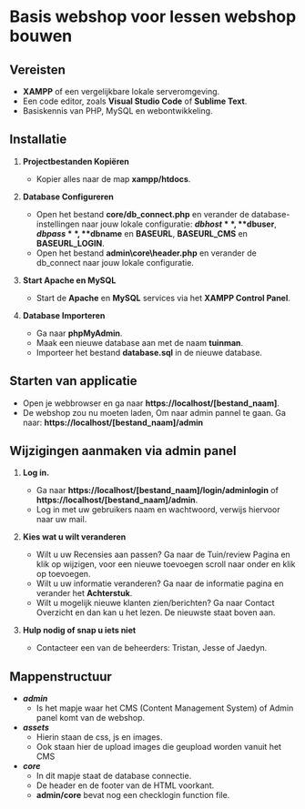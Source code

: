 # Basis webshop voor lessen webshop bouwen

## Vereisten

- **XAMPP** of een vergelijkbare lokale serveromgeving.
- Een code editor, zoals **Visual Studio Code** of **Sublime Text**.
- Basiskennis van PHP, MySQL en webontwikkeling.

## Installatie

1. **Projectbestanden Kopiëren**
    - Kopier alles naar de map **xampp/htdocs**.

2. **Database Configureren**
    - Open het bestand **core/db_connect.php** en verander de database-instellingen naar jouw lokale configuratie: **$dbhost**, **$dbuser**, **$dbpass**, **$dbname** en **BASEURL**, **BASEURL_CMS** en **BASEURL_LOGIN**.
    - Open het bestand **admin\core\header.php** en verander de db_connect naar jouw lokale configuratie.

3. **Start Apache en MySQL**
    - Start de **Apache** en **MySQL** services via het **XAMPP Control Panel**.

4. **Database Importeren**
    - Ga naar **phpMyAdmin**.
    - Maak een nieuwe database aan met de naam **tuinman**.
    - Importeer het bestand **database.sql** in de nieuwe database.

## Starten van applicatie

- Open je webbrowser en ga naar **https://localhost/[bestand_naam]**.
- De webshop zou nu moeten laden, Om naar admin pannel te gaan. Ga naar: **https://localhost/[bestand_naam]/admin**

## Wijzigingen aanmaken via admin panel

1. **Log in.**
    - Ga naar **https://localhost/[bestand_naam]/login/adminlogin** of **https://localhost/[bestand_naam]/admin**.
    - Log in met uw gebruikers naam en wachtwoord, verwijs hiervoor naar uw mail.

2. **Kies wat u wilt veranderen**
    - Wilt u uw Recensies aan passen? Ga naar de Tuin/review Pagina en klik op wijzigen, voor een nieuwe toevoegen scroll naar onder en klik op toevoegen.
    - Wilt u uw informatie veranderen? Ga naar de informatie pagina en verander het **Achterstuk**.
    - Wilt u mogelijk nieuwe klanten zien/berichten? Ga naar Contact Overzicht en dan kan u het lezen. De nieuwste staat boven aan.

3. **Hulp nodig of snap u iets niet**
    - Contacteer een van de beheerders: Tristan, Jesse of Jaedyn.

## Mappenstructuur

- ***admin*** 
    - Is het mapje waar het CMS (Content Management System) of Admin panel komt van de webshop.
- ***assets*** 
    - Hierin staan de css, js en images.
    - Ook staan hier de upload images die geupload worden vanuit het CMS
- ***core***
    - In dit mapje staat de database connectie.
    - De header en de footer van de HTML voorkant.
    - **admin/core** bevat nog een checklogin function file. 